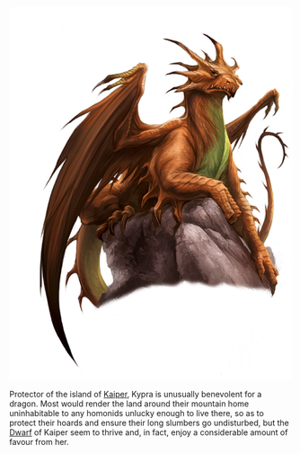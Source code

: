 ![](../../_assets/people/dragons/kypra.png)

Protector of the island of [Kaiper](../../Locations/Kaiper/Kaiper.md), Kypra is unusually benevolent for a dragon. Most would render the land around their mountain home uninhabitable to any homonids unlucky enough to live there, so as to protect their hoards and ensure their long slumbers go undisturbed, but the [Dwarf](../../Species/Homonids/Dwarf.md) of Kaiper seem to thrive and, in fact, enjoy a considerable amount of favour from her. 